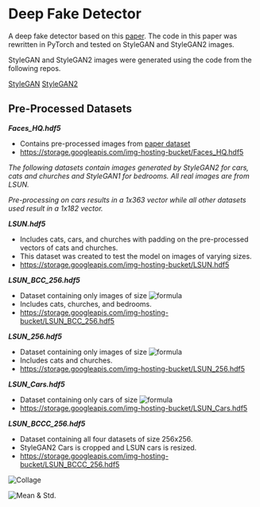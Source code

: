 # Deep Fake Detector 

A deep fake detector based on this [paper](https://storage.googleapis.com/img-hosting-bucket/unmasking.pdf).  The code in this paper was rewritten in PyTorch and tested on StyleGAN and StyleGAN2 images.

StyleGAN and StyleGAN2 images were generated using the code from the following repos.

[StyleGAN](https://github.com/NVlabs/stylegan)
[StyleGAN2](https://github.com/NVlabs/stylegan2)

## Pre-Processed Datasets

***Faces_HQ.hdf5***
- Contains pre-processed images from [paper dataset](https://storage.googleapis.com/img-hosting-bucket/unmasking.pdf)
- https://storage.googleapis.com/img-hosting-bucket/Faces_HQ.hdf5

*The following datasets contain images generated by StyleGAN2 for cars, cats and churches and StyleGAN1 for bedrooms.  All real images are from LSUN.*

*Pre-processing on cars results in a 1x363 vector while all other datasets used result in a 1x182 vector.*

***LSUN.hdf5*** 
- Includes cats, cars, and churches with padding on the pre-processed vectors of cats and churches.  
- This dataset was created to test the model on images of varying sizes.
- https://storage.googleapis.com/img-hosting-bucket/LSUN.hdf5

***LSUN_BCC_256.hdf5***
- Dataset containing only images of size ![formula](https://render.githubusercontent.com/render/math?math=256^2)
- Includes cats, churches, and bedrooms.
- https://storage.googleapis.com/img-hosting-bucket/LSUN_BCC_256.hdf5

***LSUN_256.hdf5***
- Dataset containing only images of size ![formula](https://render.githubusercontent.com/render/math?math=256^2)
- Includes cats and churches.
- https://storage.googleapis.com/img-hosting-bucket/LSUN_256.hdf5

***LSUN_Cars.hdf5***
- Dataset containing only cars of size ![formula](https://render.githubusercontent.com/render/math?math=512^2)
- https://storage.googleapis.com/img-hosting-bucket/LSUN_Cars.hdf5

***LSUN_BCCC_256.hdf5***
- Dataset containing all four datasets of size 256x256.  
- StyleGAN2 Cars is cropped and LSUN cars is resized.
- https://storage.googleapis.com/img-hosting-bucket/LSUN_BCCC_256.hdf5

![Collage](https://storage.googleapis.com/img-hosting-bucket/collage.jpg)

![Mean & Std.](https://storage.googleapis.com/img-hosting-bucket/mean_plt_bccc.jpg)